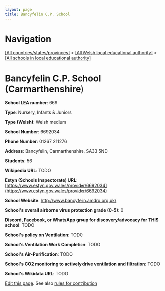 ```yaml
---
layout: page
title: Bancyfelin C.P. School
---
```

# Navigation

[[All countries/states/provinces]](../../..) > [[All Welsh local educational authority]](../..) > [[All schools in local educational authority]](..)

# Bancyfelin C.P. School (Carmarthenshire)

**School LEA number**: 669

**Type**: Nursery, Infants & Juniors

**Type (Welsh)**: Welsh medium

**School Number**: 6692034

**Phone Number**: 01267 211276

**Address**: Bancyfelin, Carmarthenshire, SA33 5ND

**Students**: 56

**Wikipedia URL**: TODO

**Estyn (Schools Inspectorate) URL**: [https://www.estyn.gov.wales/provider/6692034](https://www.estyn.gov.wales/provider/6692034)

**School Website**: http://www.bancyfelin.amdro.org.uk/

**School's overall airborne virus protection grade (0-5)**: 0

**Discord, Facebook, or WhatsApp group for discovery/advocacy for THIS school**: TODO

**School's policy on Ventilation**: TODO

**School's Ventilation Work Completion**: TODO

**School's Air-Purification**: TODO

**School's CO2 monitoring to actively drive ventilation and filtration**: TODO

**School's Wikidata URL**: TODO




[Edit this page](https://github.com/ventilate-schools/Wales/edit/prif/./Carmarthenshire/Bancyfelin_C.P._School.md). See also [rules for contribution](../../../contribution-rules/)